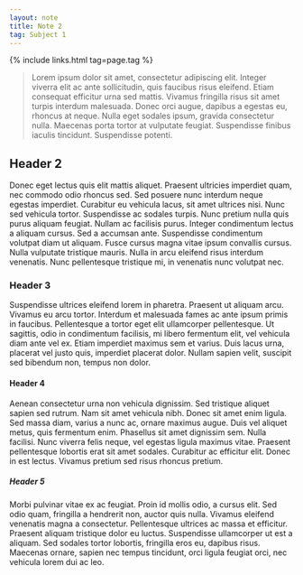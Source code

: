 ```yaml
---
layout: note
title: Note 2
tag: Subject 1
---
```


{% include links.html tag=page.tag %}

> Lorem ipsum dolor sit amet, consectetur adipiscing elit. Integer viverra elit ac ante sollicitudin, quis faucibus risus eleifend. Etiam consequat efficitur urna sed mattis. Vivamus fringilla risus sit amet turpis interdum malesuada. Donec orci augue, dapibus a egestas eu, rhoncus at neque. Nulla eget sodales ipsum, gravida consectetur nulla. Maecenas porta tortor at vulputate feugiat. Suspendisse finibus iaculis tincidunt. Suspendisse potenti.

## Header 2

Donec eget lectus quis elit mattis aliquet. Praesent ultricies imperdiet quam, nec commodo odio rhoncus sed. Sed posuere nunc interdum neque egestas imperdiet. Curabitur eu vehicula lacus, sit amet ultrices nisi. Nunc sed vehicula tortor. Suspendisse ac sodales turpis. Nunc pretium nulla quis purus aliquam feugiat. Nullam ac facilisis purus. Integer condimentum lectus a aliquam cursus. Sed a accumsan ante. Suspendisse condimentum volutpat diam ut aliquam. Fusce cursus magna vitae ipsum convallis cursus. Nulla vulputate tristique mauris. Nulla in arcu eleifend risus interdum venenatis. Nunc pellentesque tristique mi, in venenatis nunc volutpat nec.

### Header 3

Suspendisse ultrices eleifend lorem in pharetra. Praesent ut aliquam arcu. Vivamus eu arcu tortor. Interdum et malesuada fames ac ante ipsum primis in faucibus. Pellentesque a tortor eget elit ullamcorper pellentesque. Ut sagittis, odio in condimentum facilisis, mi libero fermentum elit, vel vehicula diam ante vel ex. Etiam imperdiet maximus sem et varius. Duis lacus urna, placerat vel justo quis, imperdiet placerat dolor. Nullam sapien velit, suscipit sed bibendum non, tempus non dolor. 

#### Header 4

Aenean consectetur urna non vehicula dignissim. Sed tristique aliquet sapien sed rutrum. Nam sit amet vehicula nibh. Donec sit amet enim ligula. Sed massa diam, varius a nunc ac, ornare maximus augue. Duis vel aliquet metus, quis fermentum enim. Phasellus sit amet dignissim sem. Nulla facilisi. Nunc viverra felis neque, vel egestas ligula maximus vitae. Praesent pellentesque lobortis erat sit amet sodales. Curabitur ac efficitur elit. Donec in est lectus. Vivamus pretium sed risus rhoncus pretium. 

##### Header 5

 Morbi pulvinar vitae ex ac feugiat. Proin id mollis odio, a cursus elit. Sed odio quam, fringilla a hendrerit non, auctor quis nulla. Vivamus eleifend venenatis magna a consectetur. Pellentesque ultrices ac massa et efficitur. Praesent aliquam tristique dolor eu luctus. Suspendisse ullamcorper ut est a aliquam. Sed sodales tortor lobortis, fringilla eros eu, dapibus risus. Maecenas ornare, sapien nec tempus tincidunt, orci ligula feugiat orci, nec vehicula lorem dui ac leo. 